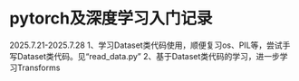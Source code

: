 # pytorch及深度学习入门记录
  2025.7.21-2025.7.28
  1、学习Dataset类代码使用，顺便复习os、PIL等，尝试手写Dataset类代码。见“read_data.py”
  2、基于Dataset类代码的学习，进一步学习Transforms
